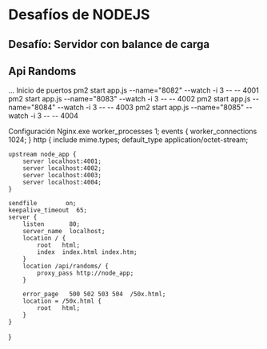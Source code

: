 # Desafíos de NODEJS

## Desafío: Servidor con balance de carga


## Api Randoms
...
Inicio de puertos
pm2  start app.js --name="8082" --watch -i 3  -- -- 4001
pm2  start app.js --name="8083" --watch -i 3  -- -- 4002
pm2  start app.js --name="8084" --watch -i 3  -- -- 4003
pm2  start app.js --name="8085" --watch -i 3  -- -- 4004

Configuración Nginx.exe 
worker_processes  1;
events {
    worker_connections  1024;
}
http {
    include       mime.types;
    default_type  application/octet-stream;

    upstream node_app {
        server localhost:4001;
        server localhost:4002;
        server localhost:4003;
        server localhost:4004;
    }

    sendfile        on;
    keepalive_timeout  65;
    server {
        listen       80;
        server_name  localhost;
        location / {
            root   html;
            index  index.html index.htm;
        }
        location /api/randoms/ {
            proxy_pass http://node_app;
        }

        error_page   500 502 503 504  /50x.html;
        location = /50x.html {
            root   html;
        }
    }
}